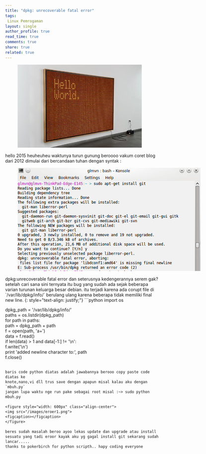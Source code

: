 ```yaml
---
title: "dpkg: unrecoverable fatal error"
tags:
 Linux Pemrogaman
layout: single
author_profile: true
read_time: true
comments: true
share: true
related: true
---
```


<figure style="width: 400px" class="align-center">
<img src="/images/hello_world_01.jpg">
<figcaption></figcaption>
</figure> 
hello 2015 heuheuheu waktunya turun gunung beroooo vakum coret blog dari 2012 dimulai dari bercandaan tuhan dengan syntak :

<figure style="width: 600px" class="align-center">
<img src="/images/eroer.png">
<figcaption></figcaption>
</figure> 
dpkg:unrecoverable fatal error dan seterusnya kedengerannya serem gak?
setelah cari sana sini ternyata itu bug yang sudah ada sejak beberapa varian
turunan keluarga besar debian. 
itu terjadi karena ada corupt file di `/var/lib/dpkg/info/` berulang ulang karena beberapa tidak memiliki final new line.
{: style="text-align: justify;"}
```python
import os  
  
dpkg_path = '/var/lib/dpkg/info/'  
paths = os.listdir(dpkg_path)  
for path in paths:  
    path = dpkg_path + path  
    f = open(path, 'a+')  
    data = f.read()  
    if len(data) > 1 and data[-1:] != '\n':  
        f.write('\n')  
        print 'added newline character to:', path  
    f.close()     
```

baris code python diatas adalah jawabannya berooo copy paste code diatas ke 
knote,nano,vi dll trus save dengan apapun misal kalau aku dengan `mbuh.py`
jangan lupa waktu nge run pake sebagai root misal :~> sudo python mbuh.py

<figure style="width: 600px" class="align-center">
<img src="/images/eroer1.png">
<figcaption></figcaption>
</figure> 

beres sudah masalah beroo ayoo lekas update dan upgrade atau install sesuatu yang tadi eroor kayak aku yg gagal install git sekarang sudah lancar..... 
thanks to pokerbirch for python scripth.. hapy coding everyone
